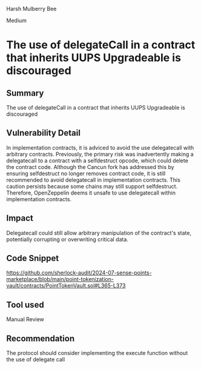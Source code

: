 Harsh Mulberry Bee

Medium

# The use of delegateCall in a contract that inherits UUPS Upgradeable is discouraged

## Summary
The use of delegateCall in a contract that inherits UUPS Upgradeable is discouraged

## Vulnerability Detail
In implementation contracts, it is adviced to avoid the use delegatecall with arbitrary contracts. Previously, the primary risk was inadvertently making a delegatecall to a contract with a selfdestruct opcode, which could delete the contract code. Although the Cancun fork has addressed this by ensuring selfdestruct no longer removes contract code, it is still recommended to avoid delegatecall in implementation contracts. This caution persists because some chains may still support selfdestruct. Therefore, OpenZeppelin deems it unsafe to use delegatecall within implementation contracts.

## Impact
Delegatecall could still allow arbitrary manipulation of the contract's state, potentially corrupting or overwriting critical data.

## Code Snippet
https://github.com/sherlock-audit/2024-07-sense-points-marketplace/blob/main/point-tokenization-vault/contracts/PointTokenVault.sol#L365-L373

## Tool used
Manual Review

## Recommendation
The protocol should consider implementing the execute function without the use of delegate call